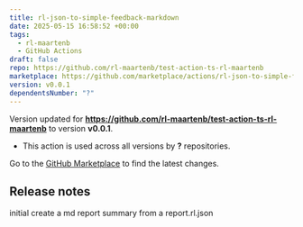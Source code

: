 ```yaml
---
title: rl-json-to-simple-feedback-markdown
date: 2025-05-15 16:58:52 +00:00
tags:
  - rl-maartenb
  - GitHub Actions
draft: false
repo: https://github.com/rl-maartenb/test-action-ts-rl-maartenb
marketplace: https://github.com/marketplace/actions/rl-json-to-simple-feedback-markdown
version: v0.0.1
dependentsNumber: "?"
---
```



Version updated for **https://github.com/rl-maartenb/test-action-ts-rl-maartenb** to version **v0.0.1**.
- This action is used across all versions by **?** repositories.

Go to the [GitHub Marketplace](https://github.com/marketplace/actions/rl-json-to-simple-feedback-markdown) to find the latest changes.

## Release notes

initial
create a md report summary from a report.rl.json
